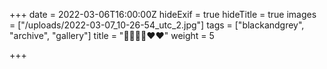 +++
date = 2022-03-06T16:00:00Z
hideExif = true
hideTitle = true
images = ["/uploads/2022-03-07_10-26-54_utc_2.jpg"]
tags = ["blackandgrey", "archive", "gallery"]
title = "🤝🤝🤝🤝♥️♥️"
weight = 5

+++
